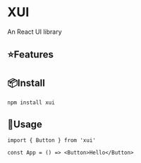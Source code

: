 # XUI
An React UI library
## ⭐️Features
## 📦Install
```
npm install xui
```
## 🔨Usage
```
import { Button } from 'xui'

const App = () => <Button>Hello</Button>
```